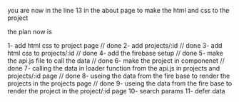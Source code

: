
you are now in the line 13 in the about page
to make the html and css to the project


the plan now is

1- add html css to project page // done
2- add projects/:id // done
3- add html css to projects/:id // done
4- add the firebase setup // done
5- make the api.js file to call the data // done
6- make the project in componenet // done
7- calling the data in loader function from the api.js in projects and projects/:id page // done
8- useing the data from the fire base to render the projects in the projects page // done
9- useing the data from the fire base to render the project in the project/:id page
10- search params
11- defer data